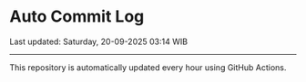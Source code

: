 # Auto Commit Log

Last updated: Saturday, 20-09-2025 03:14 WIB

---

This repository is automatically updated every hour using GitHub Actions.
